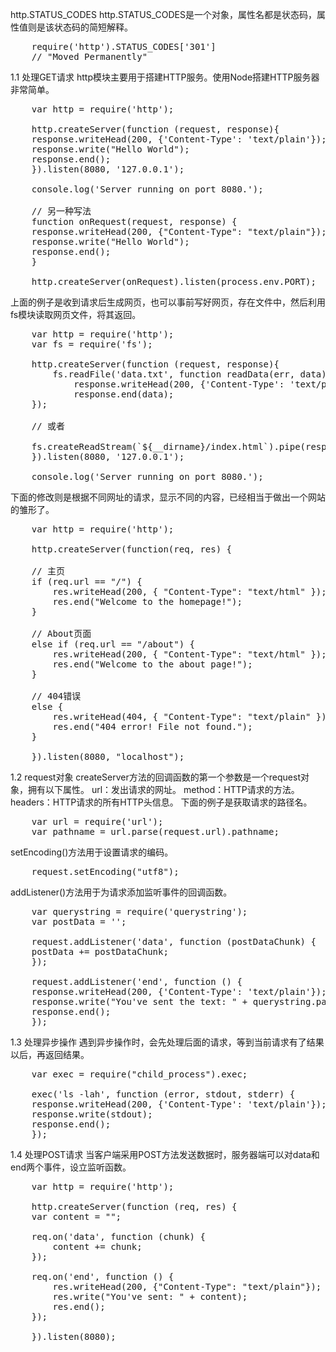http.STATUS_CODES
http.STATUS_CODES是一个对象，属性名都是状态码，属性值则是该状态码的简短解释。
<pre>
    require('http').STATUS_CODES['301']
    // "Moved Permanently"
</pre>

1.1 处理GET请求
http模块主要用于搭建HTTP服务。使用Node搭建HTTP服务器非常简单。
<pre>
    var http = require('http');

    http.createServer(function (request, response){
    response.writeHead(200, {'Content-Type': 'text/plain'});
    response.write("Hello World");
    response.end();
    }).listen(8080, '127.0.0.1');

    console.log('Server running on port 8080.');

    // 另一种写法
    function onRequest(request, response) {
    response.writeHead(200, {"Content-Type": "text/plain"});
    response.write("Hello World");
    response.end();
    }

    http.createServer(onRequest).listen(process.env.PORT);
</pre>

上面的例子是收到请求后生成网页，也可以事前写好网页，存在文件中，然后利用fs模块读取网页文件，将其返回。
<pre>
    var http = require('http');
    var fs = require('fs');

    http.createServer(function (request, response){
        fs.readFile('data.txt', function readData(err, data) {
            response.writeHead(200, {'Content-Type': 'text/plain'});
            response.end(data);
    });

    // 或者

    fs.createReadStream(`${__dirname}/index.html`).pipe(response);
    }).listen(8080, '127.0.0.1');

    console.log('Server running on port 8080.');
</pre>

下面的修改则是根据不同网址的请求，显示不同的内容，已经相当于做出一个网站的雏形了。
<pre>
    var http = require('http');

    http.createServer(function(req, res) {

    // 主页
    if (req.url == "/") {
        res.writeHead(200, { "Content-Type": "text/html" });
        res.end("Welcome to the homepage!");
    }

    // About页面
    else if (req.url == "/about") {
        res.writeHead(200, { "Content-Type": "text/html" });
        res.end("Welcome to the about page!");
    }

    // 404错误
    else {
        res.writeHead(404, { "Content-Type": "text/plain" });
        res.end("404 error! File not found.");
    }

    }).listen(8080, "localhost");
</pre>

1.2 request对象
createServer方法的回调函数的第一个参数是一个request对象，拥有以下属性。
    url：发出请求的网址。
    method：HTTP请求的方法。
    headers：HTTP请求的所有HTTP头信息。
下面的例子是获取请求的路径名。
<pre>
    var url = require('url');
    var pathname = url.parse(request.url).pathname;
</pre>
setEncoding()方法用于设置请求的编码。
<pre>
    request.setEncoding("utf8");
</pre>
addListener()方法用于为请求添加监听事件的回调函数。
<pre>
    var querystring = require('querystring');
    var postData = '';

    request.addListener('data', function (postDataChunk) {
    postData += postDataChunk;
    });

    request.addListener('end', function () {
    response.writeHead(200, {'Content-Type': 'text/plain'});
    response.write("You've sent the text: " + querystring.parse(postData).text);
    response.end();
    });
</pre>

1.3 处理异步操作
遇到异步操作时，会先处理后面的请求，等到当前请求有了结果以后，再返回结果。
<pre>
    var exec = require("child_process").exec;

    exec('ls -lah', function (error, stdout, stderr) {
    response.writeHead(200, {'Content-Type': 'text/plain'});
    response.write(stdout);
    response.end();
    });
</pre>

1.4 处理POST请求
当客户端采用POST方法发送数据时，服务器端可以对data和end两个事件，设立监听函数。
<pre>
    var http = require('http');

    http.createServer(function (req, res) {
    var content = "";

    req.on('data', function (chunk) {
        content += chunk;
    });

    req.on('end', function () {
        res.writeHead(200, {"Content-Type": "text/plain"});
        res.write("You've sent: " + content);
        res.end();
    });

    }).listen(8080);
</pre>